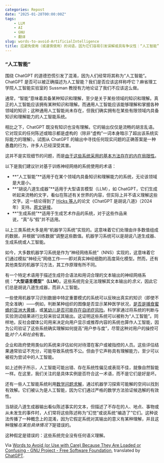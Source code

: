 ```yaml
---
categories: Repost
date: "2025-01-28T00:00:00Z"
tags:
    - LLM
    - AI
    - GNU
    - 翻译
slug: words-to-avoid-ArtificialIntelligence
title: 应避免使用（或谨慎使用）的词语，因为它们容易引发误解或具有争议性：“人工智能”
---
```


### “人工智能”

围绕 ChatGPT 的道德恐慌引发了混淆，因为人们经常将其称为“人工智能”。ChatGPT 是否可以被正确描述为人工智能？我们是否应该这样称呼它？麻省理工学院人工智能实验室的 Sussman 教授有力地论证了我们不应该这么做。

通常，“智能”意味着具备某种知识和理解，至少是关于某些领域的知识和理解。真正的人工智能应该拥有某种知识和理解。而通用人工智能应该能够理解和掌握各种领域的知识；这种通用人工智能尚未存在，但我们确实拥有在某些有限领域内具备知识和理解能力的人工智能系统。

相比之下，ChatGPT 既没有知识也没有理解。它的输出仅仅是流畅的胡言乱语。它对现实的任何陈述或暗示都是虚构的（除非“虚构”一词本身暗示了超出该系统实际能力的理解）。试图从 ChatGPT 的输出中寻找任何现实问题的正确答案是一种愚蠢的行为，许多人已经深受其害。

这并不是实现细节的问题，而是[由于这些系统采用的基本方法存在的内在局限性](https://www.mindprison.cc/p/the-question-that-no-llm-can-answer)。

以下是我们建议针对基于训练神经网络的系统使用的术语：

-   **“人工智能”**适用于在某个领域内具备知识和理解能力的系统，无论该领域是大是小。
-   **“胡说八道生成器”**适用于大型语言模型（LLM），如 ChatGPT，它们生成听起来流畅的文字，看似在陈述有关世界的内容，但实际上并不语义理解这些文字。这一结论得到了 [Hicks 等人](https://www.gnu.org/philosophy/words-to-avoid.html#ft1)的论文《ChatGPT 是胡说八道》（2024 年）支持。[原文链接](https://link.springer.com/article/10.1007/s10676-024-09775-5)。
-   **“生成系统”**适用于生成艺术作品的系统，对于这些作品来说，“真”与“假”并不适用。

以上三类系统大多是用“机器学习系统”实现的。这意味着它们处理由许多数值组成的数据，并根据“训练数据”调整这些数值。机器学习系统可以是胡说八道生成器、生成系统或人工智能。

如今，大多数机器学习系统是作为“神经网络系统”（NNS）实现的，这意味着它们通过模拟“神经元”网络工作——即对真实神经细胞的高度简化模型。然而，还有其他类型的机器学习方法，其工作原理有所不同。

有一个特定术语用于描述生成符合语法和用词合理的文本输出的神经网络系统：**“大型语言模型”（LLM）**。这些系统完全无法理解其文本输出的*含义*，因此它们总是胡说八道生成器，而非人工智能。

一些使用机器学习识别数据中特定重要模式的系统可以反映出真实的知识（即使不完全准确）——例如，判断某种组织的图像是否显示某种医学状况，[是否是捕食蜜蜂的亚洲大黄蜂](https://www.theguardian.com/environment/2024/apr/03/early-warning-system-track-asian-hornets-university-of-exeter)，或[某幼儿是否可能存在自闭症风险](https://www.theguardian.com/society/article/2024/aug/19/ai-may-help-experts-identify-toddlers-at-risk-of-autism-researchers-say)。科学家通过将系统的判断与实验测试结果进行比较来验证其输出。这证明这些系统可以被称为“人工智能”。同样地，反社会媒体公司用来决定向用户显示或推荐内容的系统也算作人工智能，因为公司验证了这些系统确实理解如何提高“用户参与度”，尽管这种对用户的操控可能*对个人和社会*有害。

企业和政府使用类似的系统来评估如何对待潜在客户或被指控的人员。这些评估结果通常验证不充分，可能导致系统性不公。但由于它声称具有理解能力，至少可以被视为尝试中的人工智能。

如上述例子所示，人工智能可能出错、存在系统性偏见或表现不佳，就像自然智能一样。在这里，我们关注的是具体实例是否符合这一术语，而不是它们是好是坏。

还有一些人工智能系统利用[数学问题求解](https://www.theguardian.com/technology/article/2024/jul/25/google-deepmind-takes-step-closer-to-cracking-top-level-maths)，通过机器学习探索可能解的空间以找到有效解。它们被认为是人工智能，因为它们通过严格的数学方法验证候选解的有效性。

当胡说八道生成器输出看似陈述事实的文本，但描述了不存在的人、地点、事物或从未发生的事件时，人们常将这些陈述称为“幻觉”或说系统“编造了”它们。这种说法传播了一种概念上的混淆，因为它假定系统对其输出的意义有某种理解，并且这种理解*在某些具体情况下*是错误的。

这种假定是错误的：这些系统完全没有任何语义理解。

Via [Words to Avoid (or Use with Care) Because They Are Loaded or Confusing - GNU Project - Free Software Foundation](https://www.gnu.org/philosophy/words-to-avoid.html#ArtificialIntelligence), translated by [ChatGPT](https://chatgpt.com/).
